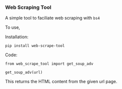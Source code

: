 ### Web Scraping Tool

A simple tool to faciliate web scraping with `bs4`

To use,

Installation:


  `pip install web-scrape-tool`

Code:


  `from web_scrape_tool import get_soup_adv`

  `get_soup_adv(url)`


This returns the HTML content from the given url page.

